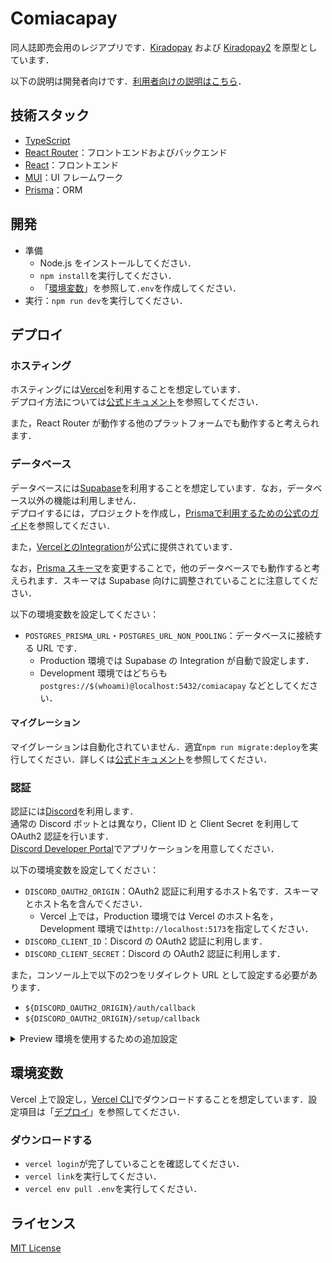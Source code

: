 # Comiacapay

同人誌即売会用のレジアプリです．[Kiradopay](https://github.com/takemar/kiradopay) および [Kiradopay2](https://github.com/cm-ayf/kiradopay2) を原型としています．

以下の説明は開発者向けです．[利用者向けの説明はこちら](docs/index.md)．

## 技術スタック

- [TypeScript](https://www.typescriptlang.org/)
- [React Router](https://reactrouter.com/)：フロントエンドおよびバックエンド
- [React](https://reactjs.org/)：フロントエンド
- [MUI](https://mui.com/)：UI フレームワーク
- [Prisma](https://www.prisma.io/)：ORM

## 開発

- 準備
  - Node.js をインストールしてください．
  - `npm install`を実行してください．
  - 「[環境変数](#環境変数)」を参照して`.env`を作成してください．
- 実行：`npm run dev`を実行してください．

## デプロイ

### ホスティング

ホスティングには[Vercel](https://vercel.com/)を利用することを想定しています．  
デプロイ方法については[公式ドキュメント](https://vercel.com/docs/concepts/deployments/overview)を参照してください．

また，React Router が動作する他のプラットフォームでも動作すると考えられます．

### データベース

データベースには[Supabase](https://supabase.com/)を利用することを想定しています．なお，データベース以外の機能は利用しません．  
デプロイするには，プロジェクトを作成し，[Prismaで利用するための公式のガイド](https://supabase.com/partners/integrations/prisma)を参照してください．

また，[VercelとのIntegration](https://vercel.com/integrations/supabase)が公式に提供されています．

なお，[Prisma スキーマ](prisma/schema.prisma)を変更することで，他のデータベースでも動作すると考えられます．スキーマは Supabase 向けに調整されていることに注意してください．

以下の環境変数を設定してください：

- `POSTGRES_PRISMA_URL`・`POSTGRES_URL_NON_POOLING`：データベースに接続する URL です．
  - Production 環境では Supabase の Integration が自動で設定します．
  - Development 環境ではどちらも `postgres://$(whoami)@localhost:5432/comiacapay` などとしてください．

#### マイグレーション

マイグレーションは自動化されていません．適宜`npm run migrate:deploy`を実行してください．詳しくは[公式ドキュメント](https://www.prisma.io/docs/concepts/components/prisma-migrate)を参照してください．

### 認証

認証には[Discord](https://discord.com/)を利用します．  
通常の Discord ボットとは異なり，Client ID と Client Secret を利用して OAuth2 認証を行います．  
[Discord Developer Portal](https://discord.com/developers/applications)でアプリケーションを用意してください．

以下の環境変数を設定してください：

- `DISCORD_OAUTH2_ORIGIN`：OAuth2 認証に利用するホスト名です．スキーマとホスト名を含んでください．
  - Vercel 上では，Production 環境では Vercel のホスト名を，Development 環境では`http://localhost:5173`を指定してください．
- `DISCORD_CLIENT_ID`：Discord の OAuth2 認証に利用します．
- `DISCORD_CLIENT_SECRET`：Discord の OAuth2 認証に利用します．

また，コンソール上で以下の2つをリダイレクト URL として設定する必要があります．

- `${DISCORD_OAUTH2_ORIGIN}/auth/callback`
- `${DISCORD_OAUTH2_ORIGIN}/setup/callback`

<details>
<summary>Preview 環境を使用するための追加設定</summary>

Discord は Production 環境以外にリダイレクトできないため，上の設定だけでは Preview 環境で OAuth2 認証ができません．  
Comiacapay ではトランポリンという機構を利用して Preview 環境で OAuth2 認証を行うことができます．トランポリンでは，Production 環境が一度認可コードを受け取り，それを暗号化して Preview 環境に送信します．

トランポリンを利用するためには，以下の設定が必要です：

- Preview 環境の `DISCORD_OAUTH2_ORIGIN` に **Production** 環境のホスト名を設定する
- 全環境共通で `DISCORD_OAUTH2_TRAMPOLINE_KEY` に AES 鍵を設定する
  - `./scripts/generateTrampolineKey.mjs` で生成できます．

トランポリンは `/setup/callback` では利用できないため，Preview 環境でサーバー設定を行うことはできません．

</details>

## 環境変数

Vercel 上で設定し，[Vercel CLI](https://vercel.com/docs/cli)でダウンロードすることを想定しています．設定項目は「[デプロイ](#デプロイ)」を参照してください．

### ダウンロードする

- `vercel login`が完了していることを確認してください．
- `vercel link`を実行してください．
- `vercel env pull .env`を実行してください．

## ライセンス

[MIT License](LICENSE)
